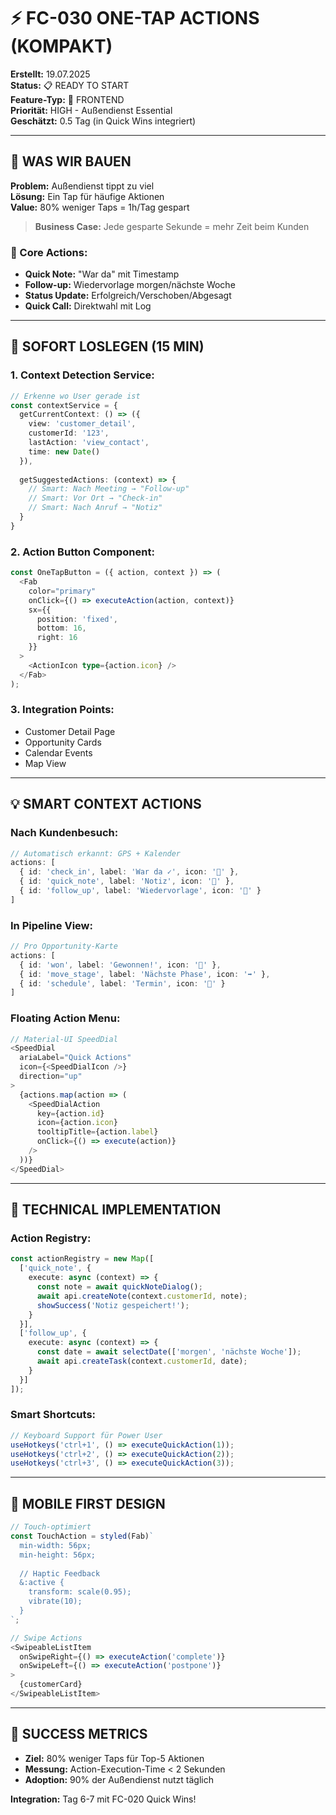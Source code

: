 # ⚡ FC-030 ONE-TAP ACTIONS (KOMPAKT)

**Erstellt:** 19.07.2025  
**Status:** 📋 READY TO START  
**Feature-Typ:** 🎨 FRONTEND  
**Priorität:** HIGH - Außendienst Essential  
**Geschätzt:** 0.5 Tag (in Quick Wins integriert)  

---

## 🧠 WAS WIR BAUEN

**Problem:** Außendienst tippt zu viel  
**Lösung:** Ein Tap für häufige Aktionen  
**Value:** 80% weniger Taps = 1h/Tag gespart  

> **Business Case:** Jede gesparte Sekunde = mehr Zeit beim Kunden

### 🎯 Core Actions:
- **Quick Note:** "War da" mit Timestamp
- **Follow-up:** Wiedervorlage morgen/nächste Woche
- **Status Update:** Erfolgreich/Verschoben/Abgesagt
- **Quick Call:** Direktwahl mit Log

---

## 🚀 SOFORT LOSLEGEN (15 MIN)

### 1. **Context Detection Service:**
```typescript
// Erkenne wo User gerade ist
const contextService = {
  getCurrentContext: () => ({
    view: 'customer_detail',
    customerId: '123',
    lastAction: 'view_contact',
    time: new Date()
  }),
  
  getSuggestedActions: (context) => {
    // Smart: Nach Meeting → "Follow-up"
    // Smart: Vor Ort → "Check-in"
    // Smart: Nach Anruf → "Notiz"
  }
}
```

### 2. **Action Button Component:**
```typescript
const OneTapButton = ({ action, context }) => (
  <Fab
    color="primary"
    onClick={() => executeAction(action, context)}
    sx={{ 
      position: 'fixed',
      bottom: 16,
      right: 16 
    }}
  >
    <ActionIcon type={action.icon} />
  </Fab>
);
```

### 3. **Integration Points:**
- Customer Detail Page
- Opportunity Cards  
- Calendar Events
- Map View

---

## 💡 SMART CONTEXT ACTIONS

### Nach Kundenbesuch:
```typescript
// Automatisch erkannt: GPS + Kalender
actions: [
  { id: 'check_in', label: 'War da ✓', icon: '📍' },
  { id: 'quick_note', label: 'Notiz', icon: '📝' },
  { id: 'follow_up', label: 'Wiedervorlage', icon: '📅' }
]
```

### In Pipeline View:
```typescript
// Pro Opportunity-Karte
actions: [
  { id: 'won', label: 'Gewonnen!', icon: '🎉' },
  { id: 'move_stage', label: 'Nächste Phase', icon: '➡️' },
  { id: 'schedule', label: 'Termin', icon: '📅' }
]
```

### Floating Action Menu:
```typescript
// Material-UI SpeedDial
<SpeedDial
  ariaLabel="Quick Actions"
  icon={<SpeedDialIcon />}
  direction="up"
>
  {actions.map(action => (
    <SpeedDialAction
      key={action.id}
      icon={action.icon}
      tooltipTitle={action.label}
      onClick={() => execute(action)}
    />
  ))}
</SpeedDial>
```

---

## 🔧 TECHNICAL IMPLEMENTATION

### Action Registry:
```typescript
const actionRegistry = new Map([
  ['quick_note', {
    execute: async (context) => {
      const note = await quickNoteDialog();
      await api.createNote(context.customerId, note);
      showSuccess('Notiz gespeichert!');
    }
  }],
  ['follow_up', {
    execute: async (context) => {
      const date = await selectDate(['morgen', 'nächste Woche']);
      await api.createTask(context.customerId, date);
    }
  }]
]);
```

### Smart Shortcuts:
```typescript
// Keyboard Support für Power User
useHotkeys('ctrl+1', () => executeQuickAction(1));
useHotkeys('ctrl+2', () => executeQuickAction(2));
useHotkeys('ctrl+3', () => executeQuickAction(3));
```

---

## 📱 MOBILE FIRST DESIGN

```typescript
// Touch-optimiert
const TouchAction = styled(Fab)`
  min-width: 56px;
  min-height: 56px;
  
  // Haptic Feedback
  &:active {
    transform: scale(0.95);
    vibrate(10);
  }
`;

// Swipe Actions
<SwipeableListItem
  onSwipeRight={() => executeAction('complete')}
  onSwipeLeft={() => executeAction('postpone')}
>
  {customerCard}
</SwipeableListItem>
```

---

## 🎯 SUCCESS METRICS

- **Ziel:** 80% weniger Taps für Top-5 Aktionen
- **Messung:** Action-Execution-Time < 2 Sekunden
- **Adoption:** 90% der Außendienst nutzt täglich

**Integration:** Tag 6-7 mit FC-020 Quick Wins!